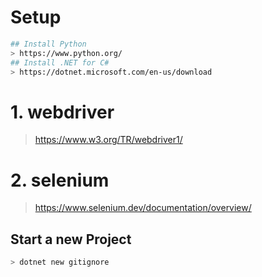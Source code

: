 # Setup
```bash
## Install Python
> https://www.python.org/
## Install .NET for C#
> https://dotnet.microsoft.com/en-us/download
```

# 1. webdriver
> https://www.w3.org/TR/webdriver1/

# 2. selenium
> https://www.selenium.dev/documentation/overview/

## Start a new Project
```bash
> dotnet new gitignore
```
